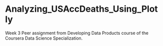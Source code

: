 # Analyzing_USAccDeaths_Using_Plotly
Week 3 Peer assignment from Developing Data Products course of the Coursera Data Science Specialization.
